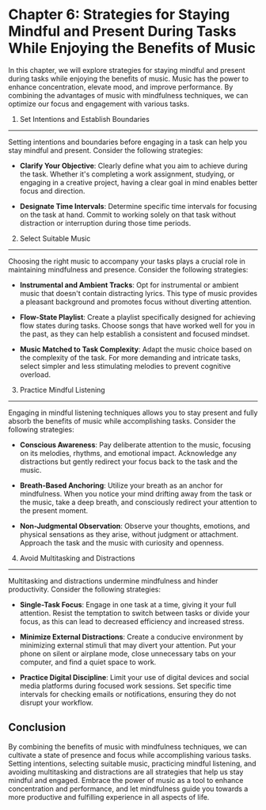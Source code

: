 Chapter 6: Strategies for Staying Mindful and Present During Tasks While Enjoying the Benefits of Music
=======================================================================================================

In this chapter, we will explore strategies for staying mindful and present during tasks while enjoying the benefits of music. Music has the power to enhance concentration, elevate mood, and improve performance. By combining the advantages of music with mindfulness techniques, we can optimize our focus and engagement with various tasks.

1. Set Intentions and Establish Boundaries
------------------------------------------

Setting intentions and boundaries before engaging in a task can help you stay mindful and present. Consider the following strategies:

* **Clarify Your Objective**: Clearly define what you aim to achieve during the task. Whether it's completing a work assignment, studying, or engaging in a creative project, having a clear goal in mind enables better focus and direction.

* **Designate Time Intervals**: Determine specific time intervals for focusing on the task at hand. Commit to working solely on that task without distraction or interruption during those time periods.

2. Select Suitable Music
------------------------

Choosing the right music to accompany your tasks plays a crucial role in maintaining mindfulness and presence. Consider the following strategies:

* **Instrumental and Ambient Tracks**: Opt for instrumental or ambient music that doesn't contain distracting lyrics. This type of music provides a pleasant background and promotes focus without diverting attention.

* **Flow-State Playlist**: Create a playlist specifically designed for achieving flow states during tasks. Choose songs that have worked well for you in the past, as they can help establish a consistent and focused mindset.

* **Music Matched to Task Complexity**: Adapt the music choice based on the complexity of the task. For more demanding and intricate tasks, select simpler and less stimulating melodies to prevent cognitive overload.

3. Practice Mindful Listening
-----------------------------

Engaging in mindful listening techniques allows you to stay present and fully absorb the benefits of music while accomplishing tasks. Consider the following strategies:

* **Conscious Awareness**: Pay deliberate attention to the music, focusing on its melodies, rhythms, and emotional impact. Acknowledge any distractions but gently redirect your focus back to the task and the music.

* **Breath-Based Anchoring**: Utilize your breath as an anchor for mindfulness. When you notice your mind drifting away from the task or the music, take a deep breath, and consciously redirect your attention to the present moment.

* **Non-Judgmental Observation**: Observe your thoughts, emotions, and physical sensations as they arise, without judgment or attachment. Approach the task and the music with curiosity and openness.

4. Avoid Multitasking and Distractions
--------------------------------------

Multitasking and distractions undermine mindfulness and hinder productivity. Consider the following strategies:

* **Single-Task Focus**: Engage in one task at a time, giving it your full attention. Resist the temptation to switch between tasks or divide your focus, as this can lead to decreased efficiency and increased stress.

* **Minimize External Distractions**: Create a conducive environment by minimizing external stimuli that may divert your attention. Put your phone on silent or airplane mode, close unnecessary tabs on your computer, and find a quiet space to work.

* **Practice Digital Discipline**: Limit your use of digital devices and social media platforms during focused work sessions. Set specific time intervals for checking emails or notifications, ensuring they do not disrupt your workflow.

Conclusion
----------

By combining the benefits of music with mindfulness techniques, we can cultivate a state of presence and focus while accomplishing various tasks. Setting intentions, selecting suitable music, practicing mindful listening, and avoiding multitasking and distractions are all strategies that help us stay mindful and engaged. Embrace the power of music as a tool to enhance concentration and performance, and let mindfulness guide you towards a more productive and fulfilling experience in all aspects of life.
